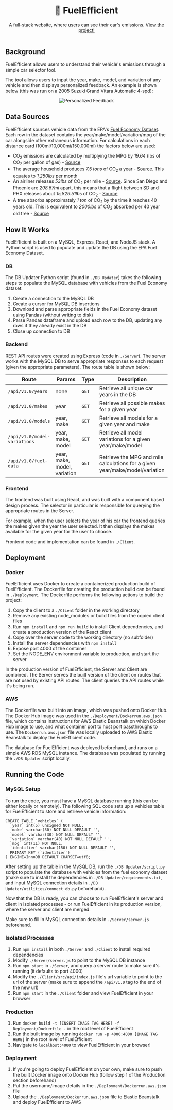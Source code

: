 # <div align="center">🌿 FuelEfficient</div>
<div align="center">A full-stack website, where users can see their car's emissions. <a href="http://fuelefficient.info">View the project!</a></div>  
<br/>

## Background
FuelEfficient allows users to understand their vehicle's emissions through a simple car selector tool.

The tool allows users to input the year, make, model, and variation of any vehicle and then displays personalized feedback. An example is shown below (this was run on a 2005 Suzuki Grand Vitara Automatic 4-spd):
<p align="center">
  <img src="https://cdn.discordapp.com/attachments/577336178643042334/720185360151216148/unknown.png" alt="Personalized Feedback">
</p>

## Data Sources
FuelEfficient sources vehicle data from the EPA's <a href="https://www.fueleconomy.gov/feg/download.shtml">Fuel Economy Dataset</a>. Each row in the dataset contains the year/make/model/variation/mpg of the car alongside other extraneous information. For calculations in each distance card (100mi/10,000mi/150,000mi) the factors below are used:

- CO<sub>2</sub> emissions are calculated by multiplying the MPG by <i>19.64</i> (lbs of CO<sub>2</sub> per gallon of gas) - <a href="https://www.patagoniaalliance.org/wp-content/uploads/2014/08/How-much-carbon-dioxide-%20is-produced-by-burning-gasoline-and-diesel-fuel-FAQ-U.S.-Energy-Information-Administration-EIA.pdf">Source</a>
- The average household produces <i>7.5 tons</i> of CO<sub>2</sub> a year - <a href="https://www.ccfpd.org/Portals/0/Assets/PDF/Facts_Chart.pdf">Source</a>. This equates to <i>1,250lbs</i> per month
- An airliner releases <i>53lbs</i> of CO<sub>2</sub>  per mile - <a href="https://blueskymodel.org/air-mile">Source</a>. Since San Diego and Phoenix are <i>298.67mi</i> apart, this means that a flight between SD and PHX releases about <i>15,829.51lbs</i> of CO<sub>2</sub> - <a href="https://www.distance.to/Phoenix/San-Diego">Source</a>
- A tree absorbs approximately <i>1 ton</i> of CO<sub>2</sub> by the time it reaches 40 years old. This is equivalent to <i>2000lbs</i> of CO<sub>2</sub> absorbed per 40 year old tree - <a href="https://www.co2meter.com/blogs/news/could-global-co2-levels-be-reduced-by-planting-trees">Source</a>

## How It Works
FuelEfficient is built on a MySQL, Express, React, and NodeJS stack. A Python script is used to populate and update the DB using the EPA Fuel Economy Dataset.

### DB
The DB Updater Python script (found in `./DB Updater`) takes the following steps to populate the MySQL database with vehicles from the Fuel Economy dataset:
1. Create a connection to the MySQL DB
2. Create a cursor for MySQL DB insertions
3. Download and parse appropriate fields in the Fuel Economy dataset using Pandas (without writing to disk)
4. Parse Pandas dataframe and upload each row to the DB, updating any rows if they already exist in the DB
5. Close up connection to DB

### Backend
REST API routes were created using Express (code in `./Server`). The server works with the MySQL DB to serve appropriate responses to each request (given the appropriate parameters). The route table is shown below:

| Route | Params | Type | Description |
| --- | --- | -- | -- |
| `/api/v1.0/years` | none | `GET` | Retrieve all unique car years in the DB |
| `/api/v1.0/makes` | year | `GET` | Retrieve all possible makes for a given year |
| `/api/v1.0/models` | year, make | `GET` | Retrieve all models for a given year and make |
| `/api/v1.0/model-variations` | year, make, model | `GET` | Retrieve all model variations for a given year/make/model |
| `/api/v1.0/fuel-data` | year, make, model, variation | `GET` | Retrieve the MPG and mile calculations for a given year/make/model/variation |

### Frontend
The frontend was built using React, and was built with a component based design process. The selector in particular is responsible for querying the appropriate routes in the Server. 

For example, when the user selects the year of his car the frontend queries the makes given the year the user selected. It then displays the makes available for the given year for the user to choose.

Frontend code and implementation can be found in `./Client`.

## Deployment
### Docker
FuelEfficient uses Docker to create a containerized production build of FuelEfficient. The Dockerfile for creating the production build can be found in `./Deployment`. The Dockerfile performs the following actions to build the project:
1. Copy the client to a `./Client` folder in the working directory
2. Remove any existing node_modules or build files from the copied client files
3. Run `npm install` and `npm run build` to install Client dependencies, and create a production version of the React client
4. Copy over the server code to the working directory (no subfolder)
5. Install the server dependencies with `npm install`
6. Expose port 4000 of the container
7. Set the NODE_ENV environment variable to production, and start the server

In the production version of FuelEfficient, the Server and Client are combined. The Server serves the built version of the client on routes that are not used by existing API routes. The client queries the API routes while it's being run. 

### AWS
The Dockerfile was built into an image, which was pushed onto Docker Hub. The Docker Hub image was used in the `./Deployment/Dockerrun.aws.json` file, which contains instructions for AWS Elastic Beanstalk on which Docker Hub image to use, and what container port to host port passthroughs to use. The `Dockerrun.aws.json` file was locally uploaded to AWS Elastic Beanstalk to deploy the FuelEfficient code.

The database for FuelEfficient was deployed beforehand, and runs on a simple AWS RDS MySQL instance. The database was populated by running the `./DB Updater` script locally.

## Running the Code
### MySQL Setup
To run the code, you must have a MySQL database running (this can be either locally or remotely). The following SQL code sets up a vehicles table for FuelEfficient to store and retrieve vehicle information:

```
CREATE TABLE `vehicles` (
  `year` int(5) unsigned NOT NULL,
  `make` varchar(30) NOT NULL DEFAULT '',
  `model` varchar(30) NOT NULL DEFAULT '',
  `variation` varchar(40) NOT NULL DEFAULT '',
  `mpg` int(11) NOT NULL,
  `identifier` varchar(150) NOT NULL DEFAULT '',
  PRIMARY KEY (`identifier`)
) ENGINE=InnoDB DEFAULT CHARSET=utf8;
```

After setting up the table in the MySQL DB, run the `./DB Updater/script.py` script to populate the database with vehicles from the fuel economy dataset (make sure to install the dependencies in `./DB Updater/requirements.txt`, and input MySQL connection details in `./DB Updater/utilities/connect_db.py` beforehand).

Now that the DB is ready, you can choose to run FuelEfficient's server and client in isolated processes - or run FuelEfficient in its production version, where the server and client are merged.

Make sure to fill in MySQL connection details in `./Server/server.js` beforehand.

### Isolated Processes
1. Run `npm install` in both `./Server` and `./Client` to install required dependencies
2. Modify `./Server/server.js` to point to the MySQL DB instance
3. Run `npm start` in `./Server`, and query a server route to make sure it's running (it defaults to port 4000)
4. Modify the `./Client/src/api/index.js` file's url variable to point to the url of the server (make sure to append the `/api/v1.0` tag to the end of the new url)
5. Run `npm start` in the `./Client` folder and view FuelEfficient in your browser

### Production
1. Run `docker build -t [INSERT IMAGE TAG HERE] -f Deployment/Dockerfile .` in the root level of FuelEfficient
2. Run the built image by running `docker run -p 4000:4000 [IMAGE TAG HERE]` in the root level of FuelEfficient
3. Navigate to `localhost:4000` to view FuelEfficient in your browser!

### Deployment
1. If you're going to deploy FuelEfficient on your own, make sure to push the built Docker image onto Docker Hub (follow step 1 of the Production section beforehand)
2. Put the username/image details in the `./Deployment/Dockerrun.aws.json` file
3. Upload the `./Deployment/Dockerrun.aws.json` file to Elastic Beanstalk and deploy FuelEfficient to AWS

